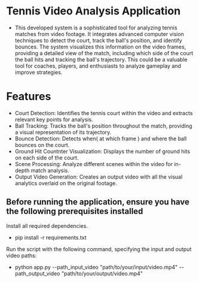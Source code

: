 # Tennis Video Analysis Application



- This developed system is a sophisticated tool for analyzing tennis matches from video footage. It integrates advanced computer vision techniques to detect the court, track the ball's position, and identify bounces. The system visualizes this information on the video frames, providing a detailed view of the match, including which side of the court the ball hits and tracking the ball's trajectory. This could be a valuable tool for coaches, players, and enthusiasts to analyze gameplay and improve strategies.


# Features

- Court Detection: Identifies the tennis court within the video and extracts relevant key points for analysis.
- Ball Tracking: Tracks the ball's position throughout the match, providing a visual representation of its trajectory.
- Bounce Detection: Detects when( at which frame ) and where the ball bounces on the court.
- Ground Hit Countnter Visualization: Displays the number of ground hits on each side of the court.
- Scene Processing: Analyze different scenes within the video for in-depth match analysis.
- Output Video Generation: Creates an output video with all the visual analytics overlaid on the original footage.

## Before running the application, ensure you have the following prerequisites installed

Install all required dependencies.
- pip install -r requirements.txt 

Run the script with the following command, specifying the input and output video paths:

- python app.py --path_input_video "path/to/your/input/video.mp4" --path_output_video "path/to/your/output/video.mp4"
